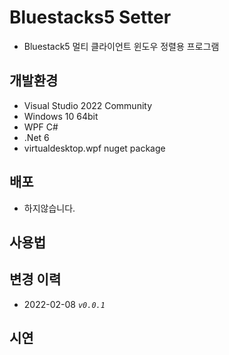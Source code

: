 # Bluestacks5 Setter
- Bluestack5 멀티 클라이언트 윈도우 정렬용 프로그램

## 개발환경
- Visual Studio 2022 Community
- Windows 10 64bit
- WPF C#
- .Net 6
- virtualdesktop.wpf nuget package

## 배포
- 하지않습니다.


## 사용법


## 변경 이력
- 2022-02-08 *``v0.0.1``*

## 시연
